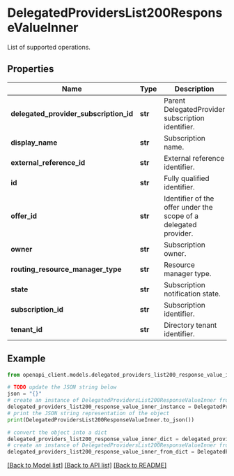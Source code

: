 # DelegatedProvidersList200ResponseValueInner

List of supported operations.

## Properties

Name | Type | Description | Notes
------------ | ------------- | ------------- | -------------
**delegated_provider_subscription_id** | **str** | Parent DelegatedProvider subscription identifier. | [optional] 
**display_name** | **str** | Subscription name. | [optional] 
**external_reference_id** | **str** | External reference identifier. | [optional] 
**id** | **str** | Fully qualified identifier. | [optional] 
**offer_id** | **str** | Identifier of the offer under the scope of a delegated provider. | [optional] 
**owner** | **str** | Subscription owner. | [optional] 
**routing_resource_manager_type** | **str** | Resource manager type. | [optional] 
**state** | **str** | Subscription notification state. | [optional] 
**subscription_id** | **str** | Subscription identifier. | [optional] 
**tenant_id** | **str** | Directory tenant identifier. | [optional] 

## Example

```python
from openapi_client.models.delegated_providers_list200_response_value_inner import DelegatedProvidersList200ResponseValueInner

# TODO update the JSON string below
json = "{}"
# create an instance of DelegatedProvidersList200ResponseValueInner from a JSON string
delegated_providers_list200_response_value_inner_instance = DelegatedProvidersList200ResponseValueInner.from_json(json)
# print the JSON string representation of the object
print(DelegatedProvidersList200ResponseValueInner.to_json())

# convert the object into a dict
delegated_providers_list200_response_value_inner_dict = delegated_providers_list200_response_value_inner_instance.to_dict()
# create an instance of DelegatedProvidersList200ResponseValueInner from a dict
delegated_providers_list200_response_value_inner_from_dict = DelegatedProvidersList200ResponseValueInner.from_dict(delegated_providers_list200_response_value_inner_dict)
```
[[Back to Model list]](../README.md#documentation-for-models) [[Back to API list]](../README.md#documentation-for-api-endpoints) [[Back to README]](../README.md)


